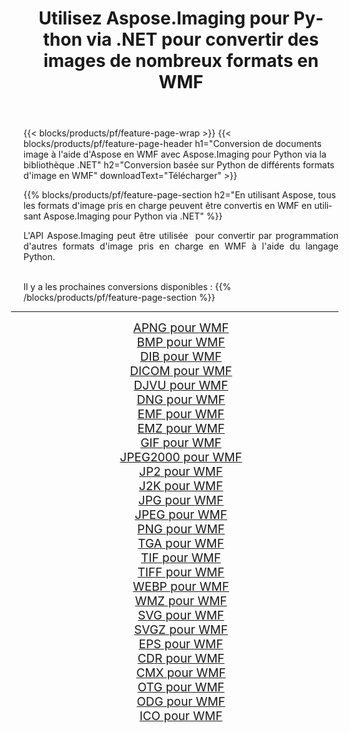 ﻿---
title: Utilisez Aspose.Imaging pour Python via .NET pour convertir des images de nombreux formats en WMF 
weight: 3920
url: /fr/python-net/conversion/to/wmf/ 
lang: fr
langdirlevel: 2
locales: zh-hans,ja,it,ru,de,es,fr,nl,id,lt,pl,pt,vi,tr,ko,zh-hant,ar,hi,th,sv,cs,uk,he
description: Vous pouvez utiliser Aspose.Imaging pour Python via la bibliothèque .NET pour convertir une variété de formats en WMF
---

{{< blocks/products/pf/feature-page-wrap >}}
{{< blocks/products/pf/feature-page-header h1="Conversion de documents image à l'aide d'Aspose en WMF avec Aspose.Imaging pour Python via la bibliothèque .NET" h2="Conversion basée sur Python de différents formats d'image en WMF" downloadText="Télécharger" >}}


{{% blocks/products/pf/feature-page-section  h2="En utilisant Aspose, tous les formats d'image pris en charge peuvent être convertis en WMF en utilisant Aspose.Imaging pour Python via .NET" %}}
<p align=justify>L'API Aspose.Imaging peut être utilisée  pour convertir par programmation d'autres formats d'image pris en charge en WMF à l'aide du langage Python.</p>
<br/>
Il y a les prochaines conversions disponibles :
{{% /blocks/products/pf/feature-page-section %}}
<div class="container-fluid productfamilypage bg-gray">
    <div class="convertypes bg-gray agp-content section">
        <div class="container">
		<hr style="margin-left:-20px;"/>
		<div class="row other-converters" style="gap: 10px;font-size: 19px;text-align:center;">
		    <div class='col-md-2 other-converter remove-lp remove-rp'><a href="/imaging/fr/python-net/conversion/apng-to-wmf/" style="padding:15px;">APNG pour WMF</a></div>
<div class='col-md-2 other-converter remove-lp remove-rp'><a href="/imaging/fr/python-net/conversion/bmp-to-wmf/" style="padding:15px;">BMP pour WMF</a></div>
<div class='col-md-2 other-converter remove-lp remove-rp'><a href="/imaging/fr/python-net/conversion/dib-to-wmf/" style="padding:15px;">DIB pour WMF</a></div>
<div class='col-md-2 other-converter remove-lp remove-rp'><a href="/imaging/fr/python-net/conversion/dicom-to-wmf/" style="padding:15px;">DICOM pour WMF</a></div>
<div class='col-md-2 other-converter remove-lp remove-rp'><a href="/imaging/fr/python-net/conversion/djvu-to-wmf/" style="padding:15px;">DJVU pour WMF</a></div>
<div class='col-md-2 other-converter remove-lp remove-rp'><a href="/imaging/fr/python-net/conversion/dng-to-wmf/" style="padding:15px;">DNG pour WMF</a></div>
<div class='col-md-2 other-converter remove-lp remove-rp'><a href="/imaging/fr/python-net/conversion/emf-to-wmf/" style="padding:15px;">EMF pour WMF</a></div>
<div class='col-md-2 other-converter remove-lp remove-rp'><a href="/imaging/fr/python-net/conversion/emz-to-wmf/" style="padding:15px;">EMZ pour WMF</a></div>
<div class='col-md-2 other-converter remove-lp remove-rp'><a href="/imaging/fr/python-net/conversion/gif-to-wmf/" style="padding:15px;">GIF pour WMF</a></div>
<div class='col-md-2 other-converter remove-lp remove-rp'><a href="/imaging/fr/python-net/conversion/jpeg2000-to-wmf/" style="padding:15px;">JPEG2000 pour WMF</a></div>
<div class='col-md-2 other-converter remove-lp remove-rp'><a href="/imaging/fr/python-net/conversion/jp2-to-wmf/" style="padding:15px;">JP2 pour WMF</a></div>
<div class='col-md-2 other-converter remove-lp remove-rp'><a href="/imaging/fr/python-net/conversion/j2k-to-wmf/" style="padding:15px;">J2K pour WMF</a></div>
<div class='col-md-2 other-converter remove-lp remove-rp'><a href="/imaging/fr/python-net/conversion/jpg-to-wmf/" style="padding:15px;">JPG pour WMF</a></div>
<div class='col-md-2 other-converter remove-lp remove-rp'><a href="/imaging/fr/python-net/conversion/jpeg-to-wmf/" style="padding:15px;">JPEG pour WMF</a></div>
<div class='col-md-2 other-converter remove-lp remove-rp'><a href="/imaging/fr/python-net/conversion/png-to-wmf/" style="padding:15px;">PNG pour WMF</a></div>
<div class='col-md-2 other-converter remove-lp remove-rp'><a href="/imaging/fr/python-net/conversion/tga-to-wmf/" style="padding:15px;">TGA pour WMF</a></div>
<div class='col-md-2 other-converter remove-lp remove-rp'><a href="/imaging/fr/python-net/conversion/tif-to-wmf/" style="padding:15px;">TIF pour WMF</a></div>
<div class='col-md-2 other-converter remove-lp remove-rp'><a href="/imaging/fr/python-net/conversion/tiff-to-wmf/" style="padding:15px;">TIFF pour WMF</a></div>
<div class='col-md-2 other-converter remove-lp remove-rp'><a href="/imaging/fr/python-net/conversion/webp-to-wmf/" style="padding:15px;">WEBP pour WMF</a></div>
<div class='col-md-2 other-converter remove-lp remove-rp'><a href="/imaging/fr/python-net/conversion/wmz-to-wmf/" style="padding:15px;">WMZ pour WMF</a></div>
<div class='col-md-2 other-converter remove-lp remove-rp'><a href="/imaging/fr/python-net/conversion/svg-to-wmf/" style="padding:15px;">SVG pour WMF</a></div>
<div class='col-md-2 other-converter remove-lp remove-rp'><a href="/imaging/fr/python-net/conversion/svgz-to-wmf/" style="padding:15px;">SVGZ pour WMF</a></div>
<div class='col-md-2 other-converter remove-lp remove-rp'><a href="/imaging/fr/python-net/conversion/eps-to-wmf/" style="padding:15px;">EPS pour WMF</a></div>
<div class='col-md-2 other-converter remove-lp remove-rp'><a href="/imaging/fr/python-net/conversion/cdr-to-wmf/" style="padding:15px;">CDR pour WMF</a></div>
<div class='col-md-2 other-converter remove-lp remove-rp'><a href="/imaging/fr/python-net/conversion/cmx-to-wmf/" style="padding:15px;">CMX pour WMF</a></div>
<div class='col-md-2 other-converter remove-lp remove-rp'><a href="/imaging/fr/python-net/conversion/otg-to-wmf/" style="padding:15px;">OTG pour WMF</a></div>
<div class='col-md-2 other-converter remove-lp remove-rp'><a href="/imaging/fr/python-net/conversion/odg-to-wmf/" style="padding:15px;">ODG pour WMF</a></div>
<div class='col-md-2 other-converter remove-lp remove-rp'><a href="/imaging/fr/python-net/conversion/ico-to-wmf/" style="padding:15px;">ICO pour WMF</a></div>
                </div>
        </div>
    </div>
</div>
<br/>

